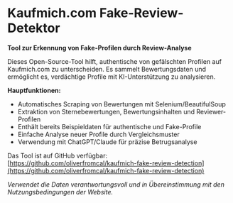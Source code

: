 # Kaufmich.com Fake-Review-Detektor

**Tool zur Erkennung von Fake-Profilen durch Review-Analyse**

Dieses Open-Source-Tool hilft, authentische von gefälschten Profilen auf Kaufmich.com zu unterscheiden. Es sammelt Bewertungsdaten und ermöglicht es, verdächtige Profile mit KI-Unterstützung zu analysieren.

**Hauptfunktionen:**
- Automatisches Scraping von Bewertungen mit Selenium/BeautifulSoup
- Extraktion von Sternebewertungen, Bewertungsinhalten und Reviewer-Profilen
- Enthält bereits Beispieldaten für authentische und Fake-Profile
- Einfache Analyse neuer Profile durch Vergleichsmuster
- Verwendung mit ChatGPT/Claude für präzise Betrugsanalyse

Das Tool ist auf GitHub verfügbar: [https://github.com/oliverfromcal/kaufmich-fake-review-detection](https://github.com/oliverfromcal/kaufmich-fake-review-detection)

*Verwendet die Daten verantwortungsvoll und in Übereinstimmung mit den Nutzungsbedingungen der Website.* 